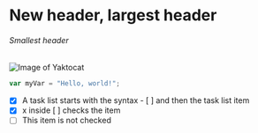 # New header, largest header
###### Smallest header

![Image of Yaktocat](https://octodex.github.com/images/yaktocat.png)

``` javascript
var myVar = "Hello, world!";
```


- [x] A task list starts with the syntax \- [ ] and then the task list item
- [x] x inside \[ ] checks the item
- [ ] This item is not checked
